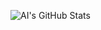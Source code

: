 ![AI's GitHub Stats](https://github-readme-stats.vercel.app/api?username=AIGamesDeveloper&show_icons=true&theme=radical)
